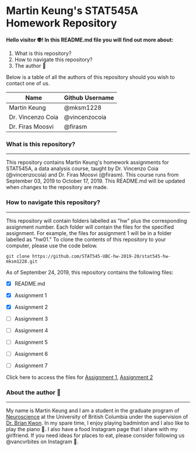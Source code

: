 # **Martin Keung's STAT545A Homework Repository**

**Hello visitor :alien:! In this README.md file you will find out more about:**

1.  What is this repository?
2.  How to navigate this repository?
3.  The author :boy:

Below is a table of all the authors of this repository should you wish to contact one of us. 

Name | Github Username
-----|----------------
Martin Keung | @mksm1228
Dr. Vincenzo Coia | @vincenzocoia
Dr. Firas Moosvi | @firasm

### **What is this repository?**

---------------------------------

This repository contains Martin Keung's homework assignments for STAT545A, a data analysis course, taught by Dr. Vincenzo Coia (@vincenzocoia) and Dr. Firas Moosvi (@firasm). This course runs from September 03, 2019 to October 17, 2019. This README.md will be updated when changes to the repository are made. 



### **How to navigate this repository?**

---------------------------------------------------------------------

This repository will contain folders labelled as "hw" plus the corresponding assignment number. Each folder will contain the files for the specified assignment. For example, the files for assignment 1 will be in a folder labelled as "hw01." To clone the contents of this repository to your computer, please use the code below. 

```
git clone https://github.com/STAT545-UBC-hw-2019-20/stat545-hw-mksm1228.git
```

As of September 24, 2019, this repository contains the following files:
- [x] README.md
- [x] Assignment 1
- [x] Assignment 2
- [ ] Assignment 3
- [ ] Assignment 4
- [ ] Assignment 5
- [ ] Assignment 6
- [ ] Assignment 7


Click here to access the files for [Assignment 1](https://github.com/STAT545-UBC-hw-2019-20/stat545-hw-mksm1228/tree/master/hw01), [Assignment 2](https://github.com/STAT545-UBC-hw-2019-20/stat545-hw-mksm1228/tree/master/hw02)

### **About the author** :boy:

---------------------------------------------------------------------

My name is Martin Keung and I am a student in the graduate program of [Neuroscience](https://neuroscience.centreforbrainhealth.ca/) at the University of British Columbia under the supervision of [Dr. Brian Kwon](https://icord.org/researchers/dr-brian-kwon/). In my spare time, I enjoy playing badminton and I also like to play the piano :musical_note:. I also have a food Instagram page that I share with my girlfriend. If you need ideas for places to eat, please consider following us @vancvrbites on Instagram :sushi:. 

